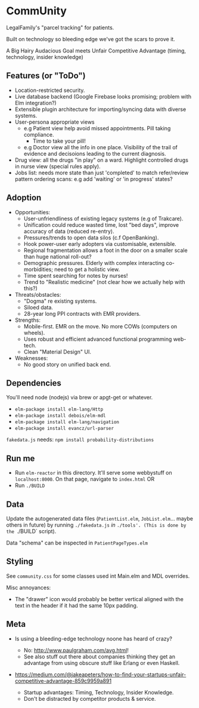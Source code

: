 # CommUnity

LegalFamily's "parcel tracking" for patients.

Built on technology so bleeding edge we've got the scars to prove it.

A Big Hairy Audacious Goal meets Unfair Competitive Advantage (timing, technology, insider knowledge)

## Features (or "ToDo")

* Location-restricted security.
* Live database backend (Google Firebase looks promising; problem with Elm integration?)
* Extensible plugin architecture for importing/syncing data with diverse systems.
* User-persona appropriate views
    * e.g Patient view help avoid missed appointments.  Pill taking compliance.
        * Time to take your pill!  
    * e.g Doctor view all the info in one place.  Visibility of the trail of evidence and decisoions leading to the current diagnosis.
* Drug view: all the drugs "in play" on a ward.  Highlight controlled drugs in nurse view (special rules apply).
* Jobs list: needs more state than just 'completed' to match refer/review pattern ordering scans: e.g add 'waiting' or 'in progress' states?

## Adoption

* Opportunities:
    * User-unfriendliness of existing legacy systems (e.g of Trakcare).
    * Unification could reduce wasted time, lost "bed days", improve accuracy of data (reduced re-entry).
    * Pressures/trends to open data silos (c.f OpenBanking).
    * Hook power-user early adopters via customisable, extensible.
    * Regional fragmentation allows a foot in the door on a smaller scale than huge national roll-out?
    * Demographic pressures.  Elderly with complex interacting co-morbidities; need to get a holistic view.
    * Time spent searching for notes by nurses!
    * Trend to "Realistic medicine" (not clear how we actually help with this?)
* Threats/obstacles:
    * "Dogma" re existing systems.
    * Siloed data.
    * 28-year long PPI contracts with EMR providers.
* Strengths:
    * Mobile-first.  EMR on the move.  No more COWs (computers on wheels).
    * Uses robust and efficient advanced functional programming web-tech.
    * Clean "Material Design" UI.
* Weaknesses:
    * No good story on unified back end.

## Dependencies

You'll need node (nodejs) via brew or apgt-get or whatever.

* `elm-package install elm-lang/Http`
* `elm-package install debois/elm-mdl`
* `elm-package install elm-lang/navigation`
* `elm-package install evancz/url-parser`

`fakedata.js` needs: `npm install probability-distributions`

## Run me

* Run `elm-reactor` in this directory.  It'll serve some webbystuff on `localhost:8000`.  On that page, navigate to `index.html`
OR
* Run `./BUILD`

## Data

Update the autogenerated data files (`PatientList.elm`, `JobList.elm`... maybe others in future) by running `./fakedata.js` *in* `./tools'.
(This is done by the `./BUILD` script).

Data "schema" can be inspected in `PatientPageTypes.elm`

## Styling

See `community.css` for some classes used int Main.elm and MDL overrides.

Misc annoyances:
* The "drawer" icon would probably be better vertical aligned with the text in the header if it had the same 10px padding.

## Meta

* Is using a bleeding-edge technology noone has heard of crazy?
    * No: <http://www.paulgraham.com/avg.html>!  
    * See also stuff out there about companies thinking they get an advantage from using obscure stuff like Erlang or even Haskell.

* <https://medium.com/@jakeapeters/how-to-find-your-startups-unfair-competitive-advantage-859c9959a891>
    * Startup advantages: Timing, Technology, Insider Knowledge.
    * Don't be distracted by competitor products & service.

